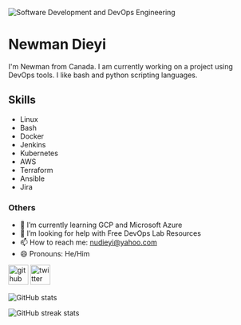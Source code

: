 <!-- ### Hi there 👋

I'm Newman from Canada. I am currently working on a project using DevOps tools. I like bash and python scripting languages.
I am looking for help with free practice lab resources for DevOps.
You can reach me at nudieyi@yahoo.com


[![Anurag's GitHub stats](https://github-readme-stats.vercel.app/api?username=nudieyi)](https://github.com/anuraghazra/github-readme-stats)

-->

![Software Development and DevOps Engineering](https://encrypted-tbn0.gstatic.com/images?q=tbn:ANd9GcTQPWARjnK1M2X6gPQeh_pdvvz-2zldRaMZqQ&usqp=CAU)

# Newman Dieyi
I'm Newman from Canada. I am currently working on a project using DevOps tools. I like bash and python scripting languages. 

## Skills
* Linux
* Bash
* Docker
* Jenkins
* Kubernetes
* AWS
* Terraform
* Ansible
* Jira

### Others
- 🌱 I’m currently learning GCP and Microsoft Azure 
- 🤔 I’m looking for help with Free DevOps Lab Resources 
- 📫 How to reach me: nudieyi@yahoo.com 
- 😄 Pronouns: He/Him 


[<img src='https://cdn.jsdelivr.net/npm/simple-icons@3.0.1/icons/github.svg' alt='github' height='40'>](https://github.com/nudieyi) [<img src='https://cdn.jsdelivr.net/npm/simple-icons@3.0.1/icons/twitter.svg' alt='twitter' height='40'>](https://twitter.com/@nmhugo)  

![GitHub stats](https://github-readme-stats.vercel.app/api?username=nudieyi&show_icons=true)  

![GitHub streak stats](https://streak-stats.demolab.com/?user=nudieyi)  




<!--
**nudieyi/nudieyi** is a ✨ _special_ ✨ repository because its `README.md` (this file) appears on your GitHub profile.

Here are some ideas to get you started:

- 🔭 I’m currently working on ...
- 🌱 I’m currently learning ...
- 👯 I’m looking to collaborate on ...
- 🤔 I’m looking for help with ...
- 💬 Ask me about ...
- 📫 How to reach me: ...
- 😄 Pronouns: ...
- ⚡ Fun fact: ...
-->
